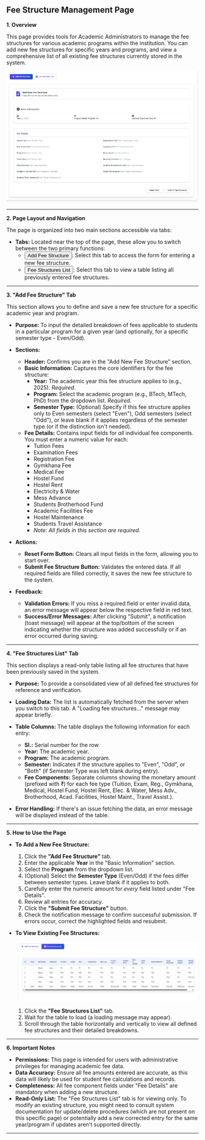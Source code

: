 ## Fee Structure Management Page

**1. Overview**

This page provides tools for Academic Administrators to manage the fee structures for various academic programs within the institution. You can add new fee structures for specific years and programs, and view a comprehensive list of all existing fee structures currently stored in the system.

![Fee_Structure](./images/Fee_Control.png)

--- 

**2. Page Layout and Navigation**

The page is organized into two main sections accessible via tabs:

*   **Tabs:** Located near the top of the page, these allow you to switch between the two primary functions:
    *   <button><FaPlus /> Add Fee Structure</button>: Select this tab to access the form for entering a new fee structure.
    *   <button><FaListAlt /> Fee Structures List</button>: Select this tab to view a table listing all previously entered fee structures.

--- 
**3. "Add Fee Structure" Tab**

This section allows you to define and save a new fee structure for a specific academic year and program.

*   **Purpose:** To input the detailed breakdown of fees applicable to students in a particular program for a given year (and optionally, for a specific semester type - Even/Odd).

*   **Sections:**
    *   **Header:** Confirms you are in the "Add New Fee Structure" section.
    *   **Basic Information:** Captures the core identifiers for the fee structure:
        *   **Year:** The academic year this fee structure applies to (e.g., 2025). *Required*.
        *   **Program:** Select the academic program (e.g., BTech, MTech, PhD) from the dropdown list. *Required*.
        *   **Semester Type:** (Optional) Specify if this fee structure applies only to Even semesters (select "Even"), Odd semesters (select "Odd"), or leave blank if it applies regardless of the semester type (or if the distinction isn't needed).
    *   **Fee Details:** Contains input fields for *all* individual fee components. You must enter a numeric value for each:
        *   Tuition Fees
        *   Examination Fees
        *   Registration Fee
        *   Gymkhana Fee
        *   Medical Fee
        *   Hostel Fund
        *   Hostel Rent
        *   Electricity & Water
        *   Mess Advance
        *   Students Brotherhood Fund
        *   Academic Facilities Fee
        *   Hostel Maintenance
        *   Students Travel Assistance
        *   *Note: All fields in this section are required.*

*   **Actions:**
    *   **Reset Form Button:** Clears all input fields in the form, allowing you to start over.
    *   **Submit Fee Structure Button:** Validates the entered data. If all required fields are filled correctly, it saves the new fee structure to the system.

*   **Feedback:**
    *   **Validation Errors:** If you miss a required field or enter invalid data, an error message will appear below the respective field in red text.
    *   **Success/Error Messages:** After clicking "Submit", a notification (toast message) will appear at the top/bottom of the screen indicating whether the structure was added successfully or if an error occurred during saving.

--- 
**4. "Fee Structures List" Tab**

This section displays a read-only table listing all fee structures that have been previously saved in the system.

*   **Purpose:** To provide a consolidated view of all defined fee structures for reference and verification.

*   **Loading Data:** The list is automatically fetched from the server when you switch to this tab. A "Loading fee structures..." message may appear briefly.

*   **Table Columns:** The table displays the following information for each entry:
    *   **Sl.:** Serial number for the row.
    *   **Year:** The academic year.
    *   **Program:** The academic program.
    *   **Semester:** Indicates if the structure applies to "Even", "Odd", or "Both" (if Semester Type was left blank during entry).
    *   **Fee Components:** Separate columns showing the monetary amount (prefixed with ₹) for each fee type (Tuition, Exam, Reg., Gymkhana, Medical, Hostel Fund, Hostel Rent, Elec. & Water, Mess Adv., Brotherhood, Acad. Facilities, Hostel Maint., Travel Assist.).

*   **Error Handling:** If there's an issue fetching the data, an error message will be displayed instead of the table.
--- 
**5. How to Use the Page**

*   **To Add a New Fee Structure:**
    1.  Click the **"Add Fee Structure"** tab.
    2.  Enter the applicable **Year** in the "Basic Information" section.
    3.  Select the **Program** from the dropdown list.
    4.  (Optional) Select the **Semester Type** (Even/Odd) if the fees differ between semester types. Leave blank if it applies to both.
    5.  Carefully enter the numeric amount for *every* field listed under "Fee Details".
    6.  Review all entries for accuracy.
    7.  Click the **"Submit Fee Structure"** button.
    8.  Check the notification message to confirm successful submission. If errors occur, correct the highlighted fields and resubmit.

*   **To View Existing Fee Structures:**

    ![Fee_Structure](./images/Fee_Structure.png)
    
    1.  Click the **"Fee Structures List"** tab.
    2.  Wait for the table to load (a loading message may appear).
    3.  Scroll through the table horizontally and vertically to view all defined fee structures and their detailed breakdowns.
--- 
**6. Important Notes**

*   **Permissions:** This page is intended for users with administrative privileges for managing academic fee data.
*   **Data Accuracy:** Ensure all fee amounts entered are accurate, as this data will likely be used for student fee calculations and records.
*   **Completeness:** All fee component fields under "Fee Details" are mandatory when adding a new structure.
*   **Read-Only List:** The "Fee Structures List" tab is for viewing only. To modify an existing structure, you might need to consult system documentation for update/delete procedures (which are not present on this specific page) or potentially add a new corrected entry for the same year/program if updates aren't supported directly.

---